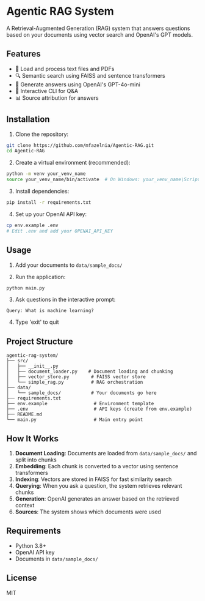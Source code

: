# Agentic RAG System

A Retrieval-Augmented Generation (RAG) system that answers questions based on your documents using vector search and OpenAI's GPT models.

## Features

- 📄 Load and process text files and PDFs
- 🔍 Semantic search using FAISS and sentence transformers
- 🤖 Generate answers using OpenAI's GPT-4o-mini
- 💬 Interactive CLI for Q&A
- 📊 Source attribution for answers

## Installation

1. Clone the repository:
```bash
git clone https://github.com/mfazelnia/Agentic-RAG.git
cd Agentic-RAG
```

2. Create a virtual environment (recommended):
```bash
python -m venv your_venv_name
source your_venv_name/bin/activate  # On Windows: your_venv_name\Scripts\activate
```

3. Install dependencies:
```bash
pip install -r requirements.txt
```

4. Set up your OpenAI API key:
```bash
cp env.example .env
# Edit .env and add your OPENAI_API_KEY
```

## Usage

1. Add your documents to `data/sample_docs/`

2. Run the application:
```bash
python main.py
```

3. Ask questions in the interactive prompt:
```
Query: What is machine learning?
```

4. Type 'exit' to quit

## Project Structure

```
agentic-rag-system/
├── src/
│   ├── __init__.py
│   ├── document_loader.py    # Document loading and chunking
│   ├── vector_store.py        # FAISS vector store
│   └── simple_rag.py          # RAG orchestration
├── data/
│   └── sample_docs/           # Your documents go here
├── requirements.txt
├── env.example                 # Environment template
├── .env                        # API keys (create from env.example)
├── README.md
└── main.py                     # Main entry point
```

## How It Works

1. **Document Loading**: Documents are loaded from `data/sample_docs/` and split into chunks
2. **Embedding**: Each chunk is converted to a vector using sentence transformers
3. **Indexing**: Vectors are stored in FAISS for fast similarity search
4. **Querying**: When you ask a question, the system retrieves relevant chunks
5. **Generation**: OpenAI generates an answer based on the retrieved context
6. **Sources**: The system shows which documents were used

## Requirements

- Python 3.8+
- OpenAI API key
- Documents in `data/sample_docs/`

## License

MIT

